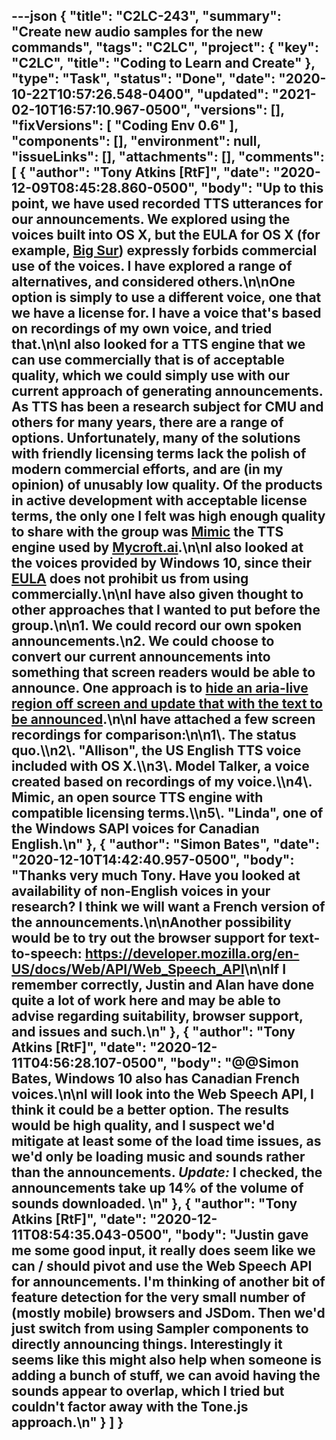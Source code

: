 ---json
{
  "title": "C2LC-243",
  "summary": "Create new audio samples for the new commands",
  "tags": "C2LC",
  "project": {
    "key": "C2LC",
    "title": "Coding to Learn and Create"
  },
  "type": "Task",
  "status": "Done",
  "date": "2020-10-22T10:57:26.548-0400",
  "updated": "2021-02-10T16:57:10.967-0500",
  "versions": [],
  "fixVersions": [
    "Coding Env 0.6"
  ],
  "components": [],
  "environment": null,
  "issueLinks": [],
  "attachments": [],
  "comments": [
    {
      "author": "Tony Atkins [RtF]",
      "date": "2020-12-09T08:45:28.860-0500",
      "body": "Up to this point, we have used recorded TTS utterances for our announcements.  We explored using the voices built into OS X, but the EULA for OS X (for example, [Big Sur](https://www.apple.com/legal/sla/docs/macOSBigSur.pdf)) expressly forbids commercial use of the voices.  I have explored a range of alternatives, and considered others.\n\nOne option is simply to use a different voice, one that we have a license for.  I have a voice that's based on recordings of my own voice, and tried that.\n\nI also looked for a TTS engine that we can use commercially that is of acceptable quality, which we could simply use with our current approach of generating announcements.  As TTS has been a research subject for CMU and others for many years, there are a range of options.  Unfortunately, many of the solutions with friendly licensing terms lack the polish of modern commercial efforts, and are (in my opinion) of unusably low quality.  Of the products in active development with acceptable license terms, the only one I felt was high enough quality to share with the group was [Mimic](https://github.com/MycroftAI/mimic1) the TTS engine used by [Mycroft.ai](https://mycroft.ai).\n\nI also looked at the voices provided by Windows 10, since their [EULA](https://www.microsoft.com/en-us/Useterms/Retail/Windows/10/UseTerms_Retail_Windows_10_English.htm) does not prohibit us from using commercially.\n\nI have also given thought to other approaches that I wanted to put before the group.\n\n1. We could record our own spoken announcements.\n2. We could choose to convert our current announcements into something that screen readers would be able to announce.  One approach is to [hide an aria-live region off screen and update that with the text to be announced](https://webaim.org/techniques/css/invisiblecontent/).\n\nI have attached a few screen recordings for comparison:\n\n1\\. The status quo.\\\n2\\. \"Allison\", the US English TTS voice included with OS X.\\\n3\\. Model Talker, a voice created based on recordings of my voice.\\\n4\\. Mimic, an open source TTS engine with compatible licensing terms.\\\n5\\. \"Linda\", one of the Windows SAPI voices for Canadian English.\n"
    },
    {
      "author": "Simon Bates",
      "date": "2020-12-10T14:42:40.957-0500",
      "body": "Thanks very much Tony. Have you looked at availability of non-English voices in your research? I think we will want a French version of the announcements.\n\nAnother possibility would be to try out the browser support for text-to-speech: <https://developer.mozilla.org/en-US/docs/Web/API/Web_Speech_API>\n\nIf I remember correctly, Justin and Alan have done quite a lot of work here and may be able to advise regarding suitability, browser support, and issues and such.\n"
    },
    {
      "author": "Tony Atkins [RtF]",
      "date": "2020-12-11T04:56:28.107-0500",
      "body": "@@Simon Bates, Windows 10 also has Canadian French voices.\n\nI will look into the Web Speech API, I think it could be a better option.  The results would be high quality, and I suspect we'd mitigate at least some of the load time issues, as we'd only be loading music and sounds rather than the announcements.  *Update:* I checked, the announcements take up 14% of the volume of sounds downloaded.&#x20;\n"
    },
    {
      "author": "Tony Atkins [RtF]",
      "date": "2020-12-11T08:54:35.043-0500",
      "body": "Justin gave me some good input, it really does seem like we can / should pivot and use the Web Speech API for announcements.  I'm thinking of another bit of feature detection for the very small number of (mostly mobile) browsers and JSDom.   Then we'd just switch from using Sampler components to directly announcing things.  Interestingly it seems like this might also help when someone is adding a bunch of stuff, we can avoid having the sounds appear to overlap, which I tried but couldn't factor away with the Tone.js approach.\n"
    }
  ]
}
---

        